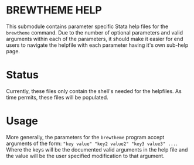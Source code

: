 # BREWTHEME HELP
This submodule contains parameter specific Stata help files for the `brewtheme` command.  Due to the number of optional parameters and valid arguments within each of the parameters, it should make it easier for end users to navigate the helpfile with each parameter having it's own sub-help page.  

# Status
Currently, these files only contain the shell's needed for the helpfiles.  As time permits, these files will be populated.

# Usage
More generally, the parameters for the `brewtheme` program accept arguments of the form: `"key value" "key2 value2" "key3 value3" ...`.  Where the keys will be the documented valid arguments in the help file and the value will be the user specified modification to that argument.


